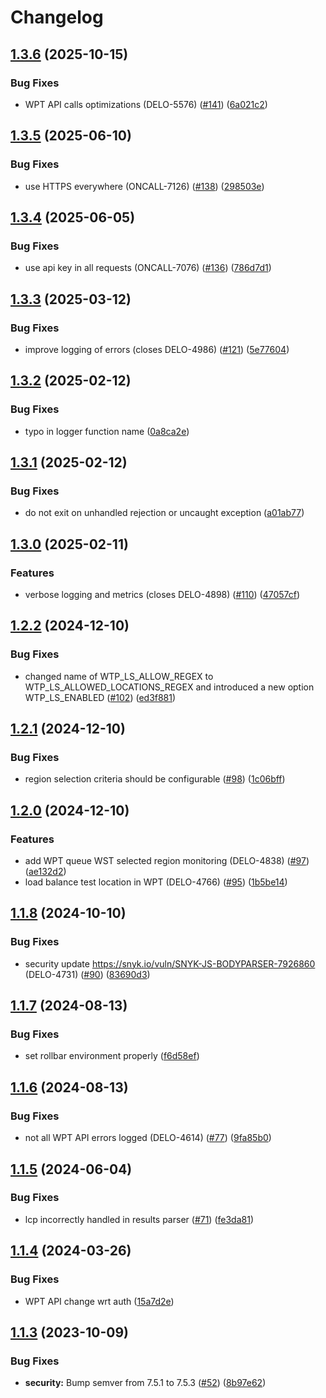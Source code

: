 # Changelog

## [1.3.6](https://github.com/cloudinary/web-speed-test-server/compare/v1.3.5...v1.3.6) (2025-10-15)


### Bug Fixes

* WPT API calls optimizations (DELO-5576) ([#141](https://github.com/cloudinary/web-speed-test-server/issues/141)) ([6a021c2](https://github.com/cloudinary/web-speed-test-server/commit/6a021c2b64fc904ef8a4f97f98255bcdfb96d4b6))

## [1.3.5](https://github.com/cloudinary/web-speed-test-server/compare/v1.3.4...v1.3.5) (2025-06-10)


### Bug Fixes

* use HTTPS everywhere (ONCALL-7126) ([#138](https://github.com/cloudinary/web-speed-test-server/issues/138)) ([298503e](https://github.com/cloudinary/web-speed-test-server/commit/298503eeea4e710644dfd620f090221db6ff98cf))

## [1.3.4](https://github.com/cloudinary/web-speed-test-server/compare/v1.3.3...v1.3.4) (2025-06-05)


### Bug Fixes

* use api key in all requests (ONCALL-7076) ([#136](https://github.com/cloudinary/web-speed-test-server/issues/136)) ([786d7d1](https://github.com/cloudinary/web-speed-test-server/commit/786d7d1532c2d4d7b5fb29a5d479ce51ce45dd62))

## [1.3.3](https://github.com/cloudinary/web-speed-test-server/compare/v1.3.2...v1.3.3) (2025-03-12)


### Bug Fixes

* improve logging of errors (closes DELO-4986) ([#121](https://github.com/cloudinary/web-speed-test-server/issues/121)) ([5e77604](https://github.com/cloudinary/web-speed-test-server/commit/5e776043b461ea4978ed6b79abcecb15dad97356))

## [1.3.2](https://github.com/cloudinary/web-speed-test-server/compare/v1.3.1...v1.3.2) (2025-02-12)


### Bug Fixes

* typo in logger function name ([0a8ca2e](https://github.com/cloudinary/web-speed-test-server/commit/0a8ca2ea7162abfda6b8deffa49fe59c13b6cc09))

## [1.3.1](https://github.com/cloudinary/web-speed-test-server/compare/v1.3.0...v1.3.1) (2025-02-12)


### Bug Fixes

* do not exit on unhandled rejection or uncaught exception ([a01ab77](https://github.com/cloudinary/web-speed-test-server/commit/a01ab77d35902729f44a6154cb1e98eba8792b9f))

## [1.3.0](https://github.com/cloudinary/web-speed-test-server/compare/v1.2.2...v1.3.0) (2025-02-11)


### Features

* verbose logging and metrics (closes DELO-4898) ([#110](https://github.com/cloudinary/web-speed-test-server/issues/110)) ([47057cf](https://github.com/cloudinary/web-speed-test-server/commit/47057cfc4d89c01fd93fb11823c9308b2e2586c3))

## [1.2.2](https://github.com/cloudinary/web-speed-test-server/compare/v1.2.1...v1.2.2) (2024-12-10)


### Bug Fixes

* changed name of WTP_LS_ALLOW_REGEX to WTP_LS_ALLOWED_LOCATIONS_REGEX and introduced a new option WTP_LS_ENABLED ([#102](https://github.com/cloudinary/web-speed-test-server/issues/102)) ([ed3f881](https://github.com/cloudinary/web-speed-test-server/commit/ed3f88128ed08825fa2ded97034233e5d356262b))

## [1.2.1](https://github.com/cloudinary/web-speed-test-server/compare/v1.2.0...v1.2.1) (2024-12-10)


### Bug Fixes

* region selection criteria should be configurable ([#98](https://github.com/cloudinary/web-speed-test-server/issues/98)) ([1c06bff](https://github.com/cloudinary/web-speed-test-server/commit/1c06bff1bf3646a1c6d6413759f31a7f74f13a60))

## [1.2.0](https://github.com/cloudinary/web-speed-test-server/compare/v1.1.8...v1.2.0) (2024-12-10)


### Features

* add WPT queue WST selected region monitoring (DELO-4838) ([#97](https://github.com/cloudinary/web-speed-test-server/issues/97)) ([ae132d2](https://github.com/cloudinary/web-speed-test-server/commit/ae132d20344e5fde293f1d9d3c6e82b3ebcafd6d))
* load balance test location in WPT (DELO-4766) ([#95](https://github.com/cloudinary/web-speed-test-server/issues/95)) ([1b5be14](https://github.com/cloudinary/web-speed-test-server/commit/1b5be1497cd16830b648c4ff84f815714451ea6f))

## [1.1.8](https://github.com/cloudinary/web-speed-test-server/compare/v1.1.7...v1.1.8) (2024-10-10)


### Bug Fixes

* security update https://snyk.io/vuln/SNYK-JS-BODYPARSER-7926860 (DELO-4731) ([#90](https://github.com/cloudinary/web-speed-test-server/issues/90)) ([83690d3](https://github.com/cloudinary/web-speed-test-server/commit/83690d36bee9918f3e34e9a683a6b5a6e611661b))

## [1.1.7](https://github.com/cloudinary/web-speed-test-server/compare/v1.1.6...v1.1.7) (2024-08-13)


### Bug Fixes

* set rollbar environment properly ([f6d58ef](https://github.com/cloudinary/web-speed-test-server/commit/f6d58ef42f874779550da9d56e5ddd918d73a1a9))

## [1.1.6](https://github.com/cloudinary/web-speed-test-server/compare/v1.1.5...v1.1.6) (2024-08-13)


### Bug Fixes

* not all WPT API errors logged (DELO-4614) ([#77](https://github.com/cloudinary/web-speed-test-server/issues/77)) ([9fa85b0](https://github.com/cloudinary/web-speed-test-server/commit/9fa85b001af7f47498e26d7adfb019822a5d018a))

## [1.1.5](https://github.com/cloudinary/web-speed-test-server/compare/v1.1.4...v1.1.5) (2024-06-04)


### Bug Fixes

* lcp incorrectly handled in results parser ([#71](https://github.com/cloudinary/web-speed-test-server/issues/71)) ([fe3da81](https://github.com/cloudinary/web-speed-test-server/commit/fe3da81280f232e0dbf3b82f4bcaf69f9ccf867b))

## [1.1.4](https://github.com/cloudinary/web-speed-test-server/compare/v1.1.3...v1.1.4) (2024-03-26)


### Bug Fixes

* WPT API change wrt auth ([15a7d2e](https://github.com/cloudinary/web-speed-test-server/commit/15a7d2ea388b34497746d0107920644f23b3ef44))

## [1.1.3](https://github.com/cloudinary/web-speed-test-server/compare/v1.1.2...v1.1.3) (2023-10-09)


### Bug Fixes

* **security:** Bump semver from 7.5.1 to 7.5.3 ([#52](https://github.com/cloudinary/web-speed-test-server/issues/52)) ([8b97e62](https://github.com/cloudinary/web-speed-test-server/commit/8b97e622c406d7dd662901fada93f7c34c667311))
